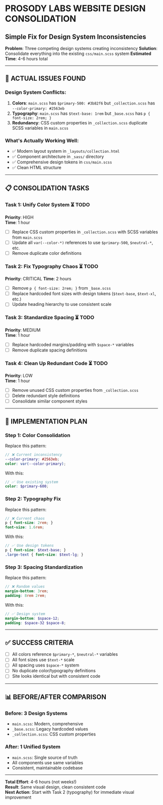# PROSODY LABS WEBSITE DESIGN CONSOLIDATION
## Simple Fix for Design System Inconsistencies

**Problem**: Three competing design systems creating inconsistency
**Solution**: Consolidate everything into the existing `css/main.scss` system
**Estimated Time**: 4-6 hours total

---

## 🎯 **ACTUAL ISSUES FOUND**

### **Design System Conflicts**:
1. **Colors**: `main.scss` has `$primary-500: #3b82f6` but `_collection.scss` has `--color-primary: #2563eb`
2. **Typography**: `main.scss` has `$text-base: 1rem` but `_base.scss` has `p { font-size: 2rem; }`
3. **Redundancy**: CSS custom properties in `_collection.scss` duplicate SCSS variables in `main.scss`

### **What's Actually Working Well**:
- ✅ Modern layout system in `_layouts/collection.html`
- ✅ Component architecture in `_sass/` directory
- ✅ Comprehensive design tokens in `css/main.scss`
- ✅ Clean HTML structure

---

## 📋 **CONSOLIDATION TASKS**

### **Task 1: Unify Color System** ⏳ TODO
**Priority**: HIGH  
**Time**: 1 hour

- [ ] Replace CSS custom properties in `_collection.scss` with SCSS variables from `main.scss`
- [ ] Update all `var(--color-*)` references to use `$primary-500`, `$neutral-*`, etc.
- [ ] Remove duplicate color definitions

### **Task 2: Fix Typography Chaos** ⏳ TODO  
**Priority**: CRITICAL
**Time**: 2 hours

- [ ] Remove `p { font-size: 2rem; }` from `_base.scss`
- [ ] Replace hardcoded font sizes with design tokens (`$text-base`, `$text-xl`, etc.)
- [ ] Update heading hierarchy to use consistent scale

### **Task 3: Standardize Spacing** ⏳ TODO
**Priority**: MEDIUM  
**Time**: 1 hour

- [ ] Replace hardcoded margins/padding with `$space-*` variables
- [ ] Remove duplicate spacing definitions

### **Task 4: Clean Up Redundant Code** ⏳ TODO
**Priority**: LOW  
**Time**: 1 hour

- [ ] Remove unused CSS custom properties from `_collection.scss`
- [ ] Delete redundant style definitions
- [ ] Consolidate similar component styles

---

## 🔧 **IMPLEMENTATION PLAN**

### **Step 1: Color Consolidation**
Replace this pattern:
```scss
// ❌ Current inconsistency
--color-primary: #2563eb;
color: var(--color-primary);
```

With this:
```scss
// ✅ Use existing system
color: $primary-600;
```

### **Step 2: Typography Fix**
Replace this pattern:
```scss
// ❌ Current chaos
p { font-size: 2rem; }
font-size: 1.6rem;
```

With this:
```scss
// ✅ Use design tokens
p { font-size: $text-base; }
.large-text { font-size: $text-lg; }
```

### **Step 3: Spacing Standardization**
Replace this pattern:
```scss
// ❌ Random values
margin-bottom: 3rem;
padding: 8rem 2rem;
```

With this:
```scss
// ✅ Design system
margin-bottom: $space-12;
padding: $space-32 $space-8;
```

---

## ✅ **SUCCESS CRITERIA**

- [ ] All colors reference `$primary-*`, `$neutral-*` variables
- [ ] All font sizes use `$text-*` scale
- [ ] All spacing uses `$space-*` system  
- [ ] No duplicate color/typography definitions
- [ ] Site looks identical but with consistent code

---

## 📊 **BEFORE/AFTER COMPARISON**

### **Before**: 3 Design Systems
- `main.scss`: Modern, comprehensive
- `_base.scss`: Legacy hardcoded values  
- `_collection.scss`: CSS custom properties

### **After**: 1 Unified System
- `main.scss`: Single source of truth
- All components use same variables
- Consistent, maintainable codebase

---

**Total Effort**: 4-6 hours (not weeks!)  
**Result**: Same visual design, clean consistent code  
**Next Action**: Start with Task 2 (typography) for immediate visual improvement 